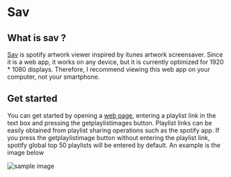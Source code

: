 # Sav

## What is sav ?

[Sav](https://spotify-artwork-app.vercel.app/) is spotify artwork viewer inspired by itunes artwork screensaver. Since it is a web app, it works on any device, but it is currently optimized for 1920 * 1080 displays. Therefore, I recommend viewing this web app on your computer, not your smartphone.

## Get started

You can get started by opening a [web page](https://spotify-artwork-app.vercel.app/), entering a playlist link in the text box and pressing the getplaylistimages button. Playlist links can be easily obtained from playlist sharing operations such as the spotify app. If you press the getplaylistimage button without entering the playlist link, spotify global top 50 playlists will be entered by default. An example is the image below

![sample image](https://user-images.githubusercontent.com/61040486/107219541-98e6ed00-6a54-11eb-9928-48d482859720.gif)
